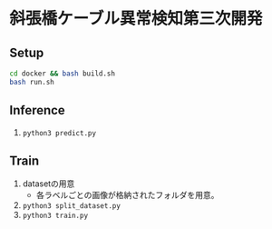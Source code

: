 # 斜張橋ケーブル異常検知第三次開発

## Setup
```bash
cd docker && bash build.sh
bash run.sh
```

## Inference
1. ```python3 predict.py```

## Train
1. datasetの用意
    - 各ラベルごとの画像が格納されたフォルダを用意。
1. ```python3 split_dataset.py```
1. ```python3 train.py```
